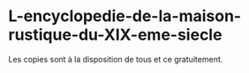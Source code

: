 # L-encyclopedie-de-la-maison-rustique-du-XIX-eme-siecle

Les copies sont à la disposition de tous et ce gratuitement.
